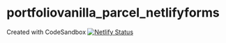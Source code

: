 # portfoliovanilla_parcel_netlifyforms
Created with CodeSandbox
[![Netlify Status](https://api.netlify.com/api/v1/badges/9e02a289-f1af-4e24-ac76-c59cb20202d5/deploy-status)](https://app.netlify.com/sites/csb-c05f0/deploys)

